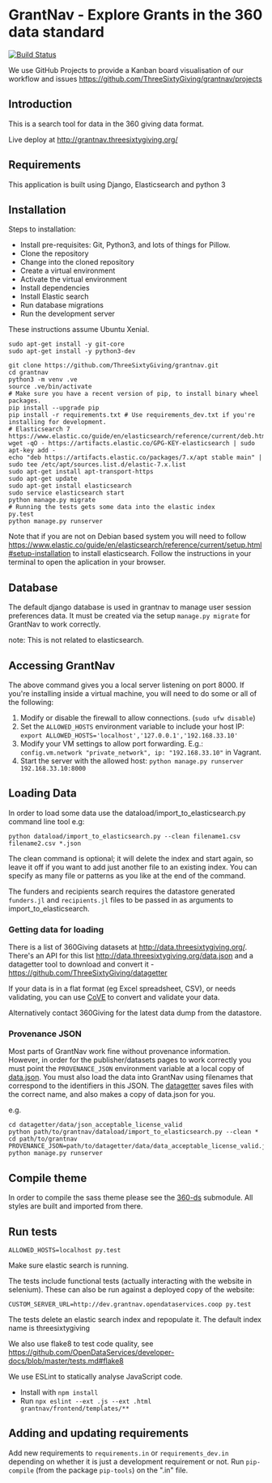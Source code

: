 GrantNav - Explore Grants in the 360 data standard
==================================================

[![Build Status](https://travis-ci.com/ThreeSixtyGiving/grantnav.svg?branch=master)](https://travis-ci.com/ThreeSixtyGiving/grantnav)

We use GitHub Projects to provide a Kanban board visualisation of our workflow and issues https://github.com/ThreeSixtyGiving/grantnav/projects

Introduction
------------

This is a search tool for data in the 360 giving data format.

Live deploy at http://grantnav.threesixtygiving.org/

Requirements
------------
This application is built using Django, Elasticsearch and python 3

Installation
------------
Steps to installation:

* Install pre-requisites: Git, Python3, and lots of things for Pillow.
* Clone the repository
* Change into the cloned repository
* Create a virtual environment
* Activate the virtual environment
* Install dependencies
* Install Elastic search
* Run database migrations
* Run the development server

These instructions assume Ubuntu Xenial.

```
sudo apt-get install -y git-core
sudo apt-get install -y python3-dev

git clone https://github.com/ThreeSixtyGiving/grantnav.git
cd grantnav
python3 -m venv .ve
source .ve/bin/activate
# Make sure you have a recent version of pip, to install binary wheel packages.
pip install --upgrade pip
pip install -r requirements.txt # Use requirements_dev.txt if you're installing for development.
# Elasticsearch 7 https://www.elastic.co/guide/en/elasticsearch/reference/current/deb.html
wget -qO - https://artifacts.elastic.co/GPG-KEY-elasticsearch | sudo apt-key add -
echo "deb https://artifacts.elastic.co/packages/7.x/apt stable main" | sudo tee /etc/apt/sources.list.d/elastic-7.x.list
sudo apt-get install apt-transport-https
sudo apt-get update
sudo apt-get install elasticsearch
sudo service elasticsearch start
python manage.py migrate
# Running the tests gets some data into the elastic index
py.test
python manage.py runserver
```

Note that if you are not on Debian based system you will need to follow https://www.elastic.co/guide/en/elasticsearch/reference/current/setup.html#setup-installation to install elasticsearch.
Follow the instructions in your terminal to open the aplication in your browser.

## Database

The default django database is used in grantnav to manage user session preferences data. It must be created via the setup `manage.py migrate` for GrantNav to work correctly.

note: This is not related to elasticsearch.

Accessing GrantNav
------------------

The above command gives you a local server listening on port 8000. If you're installing inside a virtual machine, you will need to do some or all of the following:

1. Modify or disable the firewall to allow connections. (`sudo ufw disable`)
2. Set the `ALLOWED_HOSTS` environment variable to include your host IP: `export ALLOWED_HOSTS='localhost','127.0.0.1','192.168.33.10'`
3. Modify your VM settings to allow port forwarding. E.g.: `config.vm.network "private_network", ip: "192.168.33.10"` in Vagrant.
4. Start the server with the allowed host: `python manage.py runserver 192.168.33.10:8000`


Loading Data
------------

In order to load some data use the dataload/import_to_elasticsearch.py command line tool e.g:

`python dataload/import_to_elasticsearch.py --clean filename1.csv filename2.csv *.json`

The clean command is optional; it will delete the index and start again, so leave it off if you want to add just another file to an existing index.
You can specify as many file or patterns as you like at the end of the command.

The funders and recipients search requires the datastore generated `funders.jl` and `recipients.jl` files to be passed in as arguments to import_to_elasticsearch.

### Getting data for loading

There is a list of 360Giving datasets at http://data.threesixtygiving.org/. There's an API for this list http://data.threesixtygiving.org/data.json and a datagetter tool to download and convert it -  https://github.com/ThreeSixtyGiving/datagetter

If your data is in a flat format (eg Excel spreadsheet, CSV), or needs validating, you can use [CoVE](http://cove.opendataservices.coop/360/) to convert and validate your data.

Alternatively contact 360Giving for the latest data dump from the datastore.
### Provenance JSON

Most parts of GrantNav work fine without provenance information. However, in order for the publisher/datasets pages to work correctly you must point the `PROVENANCE_JSON` environment variable at a local copy of [data.json](http://data.threesixtygiving.org/data.json). You must also load the data into GrantNav using filenames that correspond to the identifiers in this JSON. The [datagetter](https://github.com/ThreeSixtyGiving/datagetter) saves files with the correct name, and also makes a copy of data.json for you.

e.g.

```
cd datagetter/data/json_acceptable_license_valid
python path/to/grantnav/dataload/import_to_elasticsearch.py --clean *
cd path/to/grantnav
PROVENANCE_JSON=path/to/datagetter/data/data_acceptable_license_valid.json python manage.py runserver
```


Compile theme
-------------

In order to compile the sass theme please see the [360-ds](https://github.com/ThreeSixtyGiving/360-ds) submodule. All styles are built and imported from there.


Run tests
------------

```
ALLOWED_HOSTS=localhost py.test
```

Make sure elastic search is running.

The tests include functional tests (actually interacting with the website in selenium). These can also be run against a deployed copy of the website:

```
CUSTOM_SERVER_URL=http://dev.grantnav.opendataservices.coop py.test
```

The tests delete an elastic search index and repopulate it.  The default index name is threesixtygiving

We also use flake8 to test code quality, see https://github.com/OpenDataServices/developer-docs/blob/master/tests.md#flake8

We use ESLint to statically analyse JavaScript code.
+ Install with `npm install`
+ Run `npx eslint --ext .js --ext .html grantnav/frontend/templates/**`


Adding and updating requirements
--------------------------------

Add new requirements to ``requirements.in`` or ``requirements_dev.in`` depending on whether it is just a development requirement or not. Run `pip-compile` (from the package `pip-tools`) on the ".in" file.

